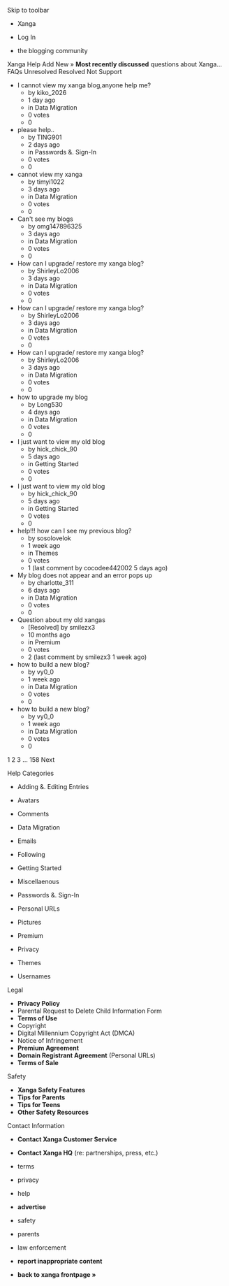 Skip to toolbar

*   Xanga

*   Log In

*   the blogging community

Xanga Help Add New » **Most recently discussed** questions about Xanga… FAQs Unresolved Resolved Not Support

*   I cannot view my xanga blog,anyone help me?
    *   by kiko\_2026
    *   1 day ago
    *   in Data Migration
    *   0 votes
    *   0
*   please help..
    *   by TING901
    *   2 days ago
    *   in Passwords &. Sign-In
    *   0 votes
    *   0
*   cannot view my xanga
    *   by timyi1022
    *   3 days ago
    *   in Data Migration
    *   0 votes
    *   0
*   Can't see my blogs
    *   by omg147896325
    *   3 days ago
    *   in Data Migration
    *   0 votes
    *   0
*   How can I upgrade/ restore my xanga blog?
    *   by ShirleyLo2006
    *   3 days ago
    *   in Data Migration
    *   0 votes
    *   0
*   How can I upgrade/ restore my xanga blog?
    *   by ShirleyLo2006
    *   3 days ago
    *   in Data Migration
    *   0 votes
    *   0
*   How can I upgrade/ restore my xanga blog?
    *   by ShirleyLo2006
    *   3 days ago
    *   in Data Migration
    *   0 votes
    *   0
*   how to upgrade my blog
    *   by Long530
    *   4 days ago
    *   in Data Migration
    *   0 votes
    *   0
*   I just want to view my old blog
    *   by hick\_chick\_90
    *   5 days ago
    *   in Getting Started
    *   0 votes
    *   0
*   I just want to view my old blog
    *   by hick\_chick\_90
    *   5 days ago
    *   in Getting Started
    *   0 votes
    *   0
*   help!!! how can I see my previous blog?
    *   by sosolovelok
    *   1 week ago
    *   in Themes
    *   0 votes
    *   1 (last comment by cocodee442002 5 days ago)
*   My blog does not appear and an error pops up
    *   by charlotte\_311
    *   6 days ago
    *   in Data Migration
    *   0 votes
    *   0
*   Question about my old xangas
    *   \[Resolved\] by smilezx3
    *   10 months ago
    *   in Premium
    *   0 votes
    *   2 (last comment by smilezx3 1 week ago)
*   how to build a new blog?
    *   by vy0\_0
    *   1 week ago
    *   in Data Migration
    *   0 votes
    *   0
*   how to build a new blog?
    *   by vy0\_0
    *   1 week ago
    *   in Data Migration
    *   0 votes
    *   0

1 2 3 ... 158 Next

Help Categories

*   Adding &. Editing Entries
*   Avatars
*   Comments
*   Data Migration
*   Emails
*   Following
*   Getting Started
*   Miscellaenous

*   Passwords &. Sign-In
*   Personal URLs
*   Pictures
*   Premium
*   Privacy
*   Themes
*   Usernames

Legal

*   **Privacy Policy**
*   Parental Request to Delete Child Information Form
*   **Terms of Use**
*   Copyright
*   Digital Millennium Copyright Act (DMCA)
*   Notice of Infringement
*   **Premium Agreement**
*   **Domain Registrant Agreement** (Personal URLs)
*   **Terms of Sale**

Safety

*   **Xanga Safety Features**
*   **Tips for Parents**
*   **Tips for Teens**
*   **Other Safety Resources**

Contact Information

*   **Contact Xanga Customer Service**
*   **Contact Xanga HQ** (re: partnerships, press, etc.)

*   terms
*   privacy
*   help
*   **advertise**

*   safety
*   parents
*   law enforcement
*   **report inappropriate content**

*   **back to xanga frontpage »**
